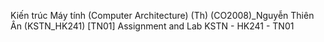 Kiến trúc Máy tính (Computer Architecture) (Th) (CO2008)_Nguyễn Thiên Ân (KSTN_HK241) [TN01] Assignment and Lab
KSTN - HK241 - TN01
